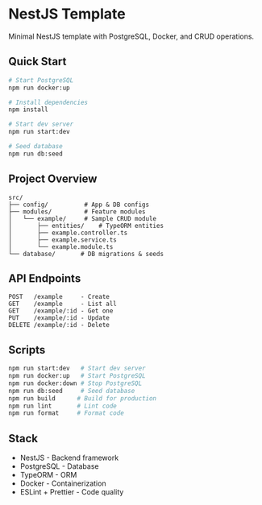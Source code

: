 # NestJS Template

Minimal NestJS template with PostgreSQL, Docker, and CRUD operations.

## Quick Start

```bash
# Start PostgreSQL
npm run docker:up

# Install dependencies
npm install

# Start dev server
npm run start:dev

# Seed database
npm run db:seed
```

## Project Overview

```
src/
├── config/          # App & DB configs
├── modules/         # Feature modules
│   └── example/     # Sample CRUD module
│       ├── entities/    # TypeORM entities
│       ├── example.controller.ts
│       ├── example.service.ts
│       └── example.module.ts
└── database/       # DB migrations & seeds
```

## API Endpoints

```
POST   /example     - Create
GET    /example     - List all
GET    /example/:id - Get one
PUT    /example/:id - Update
DELETE /example/:id - Delete
```

## Scripts

```bash
npm run start:dev   # Start dev server
npm run docker:up   # Start PostgreSQL
npm run docker:down # Stop PostgreSQL
npm run db:seed     # Seed database
npm run build      # Build for production
npm run lint       # Lint code
npm run format     # Format code
```

## Stack

- NestJS - Backend framework
- PostgreSQL - Database
- TypeORM - ORM
- Docker - Containerization
- ESLint + Prettier - Code quality
